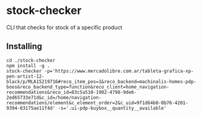# stock-checker

CLI that checks for stock of a specific product

## Installing

```shell
cd ./stock-checker
npm install -g .
stock-checker -p='https://www.mercadolibre.com.ar/tableta-grafica-xp-pen-artist-12-black/p/MLA15219716#reco_item_pos=1&reco_backend=machinalis-homes-pdp-boos&reco_backend_type=function&reco_client=home_navigation-recommendations&reco_id=83c5a510-1902-4798-9de6-2ed65733e71d&c_id=/home/navigation-recommendations/element&c_element_order=2&c_uid=9f1d64b0-0b76-4201-9394-03175ae11f4d' -s='.ui-pdp-buybox__quantity__available'
```
